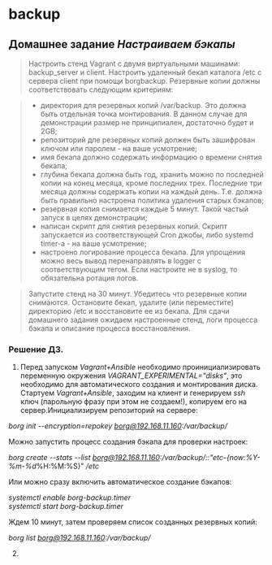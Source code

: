 # backup
## Домашнее задание _Настраиваем бэкапы_
> Настроить стенд Vagrant с двумя виртуальными машинами: backup_server и client.
> Настроить удаленный бекап каталога /etc c сервера client при помощи borgbackup. Резервные копии должны соответствовать следующим критериям:

> * директория для резервных копий /var/backup. Это должна быть отдельная точка монтирования. В данном случае для демонстрации размер не принципиален, достаточно будет и 2GB;  
> * репозиторий дле резервных копий должен быть зашифрован ключом или паролем - на ваше усмотрение;  
> * имя бекапа должно содержать информацию о времени снятия бекапа;
> * глубина бекапа должна быть год, хранить можно по последней копии на конец месяца, кроме последних трех. Последние три месяца должны содержать копии на каждый день. Т.е. должна быть правильно настроена политика удаления старых бэкапов;
> * резервная копия снимается каждые 5 минут. Такой частый запуск в целях демонстрации;
> * написан скрипт для снятия резервных копий. Скрипт запускается из соответствующей Cron джобы, либо systemd timer-а - на ваше усмотрение;
> * настроено логирование процесса бекапа. Для упрощения можно весь вывод перенаправлять в logger с соответствующим тегом. Если настроите не в syslog, то обязательна ротация логов.  

> Запустите стенд на 30 минут.
Убедитесь что резервные копии снимаются.
Остановите бекап, удалите (или переместите) директорию /etc и восстановите ее из бекапа.
Для сдачи домашнего задания ожидаем настроенные стенд, логи процесса бэкапа и описание процесса восстановления.  

### Решение ДЗ.  
1. Перед запуском _Vagrant+Ansible_ необходимо проинициализировать переменную окружения _VAGRANT_EXPERIMENTAL="disks"_, это необходимо 
для автоматического создания и монтирования диска. Стартуем _Vagrant+Ansible_, заходим на клиент и генерируем _ssh_ ключ (парольную фразу при этом не создаем!), копируем его 
на сервер.Инициализируем репозиторий на сервере:  

_borg init --encryption=repokey borg@192.168.11.160:/var/backup/_  

Можно запустить процесс создания бэкапа для проверки настроек:  

_borg create --stats --list borg@192.168.11.160:/var/backup/::"etc-{now:%Y-%m-%d_%H:%M:%S}" _/etc_  

Или можно сразу включить автоматическое создание бэкапов:  

_systemctl enable borg-backup.timer_  
_systemctl start borg-backup.timer_  

Ждем 10 минут, затем проверяем список созданных резервных копий:

_borg list borg@192.168.11.160:/var/backup/_  

2. 

